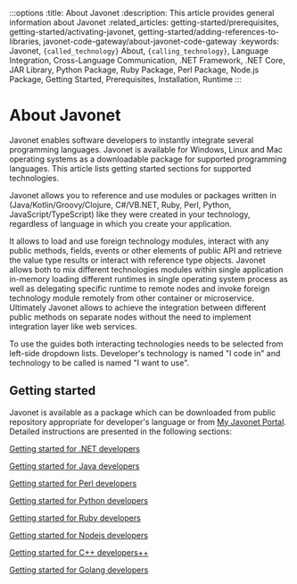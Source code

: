 :::options
:title: About Javonet
:description: This article provides general information about Javonet
:related_articles: getting-started/prerequisites, getting-started/activating-javonet, getting-started/adding-references-to-libraries, javonet-code-gateway/about-javonet-code-gateway
:keywords: Javonet, `{called_technology}` About, `{calling_technology}`, Language Integration, Cross-Language Communication, .NET Framework, .NET Core, JAR Library, Python Package, Ruby Package, Perl Package, Node.js Package, Getting Started, Prerequisites, Installation, Runtime
:::

# About Javonet  
  
Javonet enables software developers to instantly integrate several programming languages. Javonet is available for Windows, Linux and Mac operating systems as a downloadable package for supported programming languages. This article lists getting started sections for supported technologies.  
  
Javonet allows you to reference and use modules or packages written in (Java/Kotlin/Groovy/Clojure, C#/VB.NET, Ruby, Perl, Python, JavaScript/TypeScript) like they were created in your technology, regardless of language in which you create your application.  

It allows to load and use foreign technology modules, interact with any public methods, fields, events or other elements of public API and retrieve the value type results or interact with reference type objects. Javonet allows both to mix different technologies modules within single application in-memory loading different runtimes in single operating system process as well as delegating specific runtime to remote nodes and invoke foreign technology module remotely from other container or microservice. Ultimately Javonet allows to achieve the integration between different public methods on separate nodes without the need to implement integration layer like web services. 
  
To use the guides both interacting technologies needs to be selected from left-side dropdown lists. Developer's technology is named "I code in" and technology to be called is named "I want to use".   
  
## Getting started  
  
Javonet is available as a package which can be downloaded from public repository appropriate for developer's language or from [My Javonet Portal](https://my.javonet.com). Detailed instructions are presented in the following sections:  
  
[Getting started for .NET developers](/guides/v2/csharp/`{called_technology}`/getting-started/getting-started-dotnet)  
  
[Getting started for Java developers](/guides/v2/java/`{called_technology}`/getting-started/getting-started-java)  
  
[Getting started for Perl developers](/guides/v2/perl/`{called_technology}`/getting-started/getting-started-perl)  
  
[Getting started for Python developers](/guides/v2/python/`{called_technology}`/getting-started/getting-started-python)  
  
[Getting started for Ruby developers](/guides/v2/ruby/`{called_technology}`/getting-started/getting-started-ruby)  
  
[Getting started for Nodejs developers](/guides/v2/javascript/`{called_technology}`/getting-started/getting-started-nodejs)  
  
[Getting started for C++ developers++](/guides/v2/cpp/`{called_technology}`/getting-started/getting-started-cpp)  
  
[Getting started for Golang developers](/guides/v2/golang/`{called_technology}`/getting-started/getting-started-golang)
  
